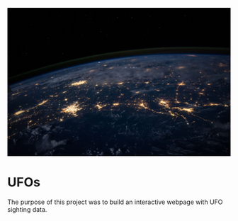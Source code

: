 ![This is an image](https://github.com/Fbullman/UFOs/blob/main/static/images/nasa.jpg)

# UFOs
The purpose of this project was to build an interactive webpage with UFO sighting data. 


